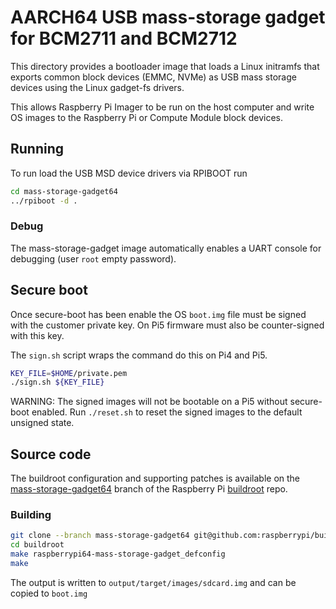 # AARCH64 USB mass-storage gadget for BCM2711 and BCM2712

This directory provides a bootloader image that loads a Linux
initramfs that exports common block devices (EMMC, NVMe) as
USB mass storage devices using the Linux gadget-fs drivers.

This allows Raspberry Pi Imager to be run on the host computer
and write OS images to the Raspberry Pi or Compute Module block devices.

## Running
To run load the USB MSD device drivers via RPIBOOT run
```bash
cd mass-storage-gadget64
../rpiboot -d .

```

### Debug
The mass-storage-gadget image automatically enables a UART console for debugging (user `root` empty password).

## Secure boot
Once secure-boot has been enable the OS `boot.img` file must be signed with the customer private key.
On Pi5 firmware must also be counter-signed with this key.

The `sign.sh` script wraps the command do this on Pi4 and Pi5.
```bash
KEY_FILE=$HOME/private.pem
./sign.sh ${KEY_FILE}
```

WARNING: The signed images will not be bootable on a Pi5 without secure-boot enabled. Run `./reset.sh` to reset the signed images to the default unsigned state.

## Source code
The buildroot configuration and supporting patches is available on
the [mass-storage-gadget64](https://github.com/raspberrypi/buildroot/tree/mass-storage-gadget64)
branch of the Raspberry Pi [buildroot](https://github.com/raspberrypi/buildroot) repo.

### Building
```bash
git clone --branch mass-storage-gadget64 git@github.com:raspberrypi/buildroot.git
cd buildroot
make raspberrypi64-mass-storage-gadget_defconfig
make
```

The output is written to `output/target/images/sdcard.img` and can be copied to `boot.img`
